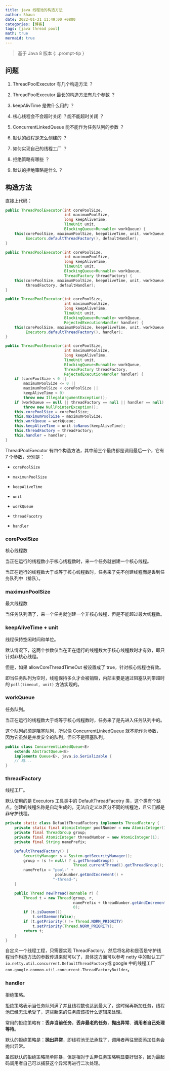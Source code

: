 ```yaml
---
title: java 线程池的构造方法
author: Shaun
date: 2022-01-21 11:49:00 +0800
categories: [博客]
tags: [java thread pool]
math: true
mermaid: true
---
```


> 基于 Java 8 版本
{: .prompt-tip }

## 问题

1. ThreadPoolExecutor 有几个构造方法 ？

2. ThreadPoolExecutor 最长的构造方法有几个参数 ？

3. keepAlivTime 是做什么用的 ？

4. 核心线程会不会超时关闭 ？能不能超时关闭 ？

5. ConcurrentLinkedQueue 能不能作为任务队列的参数 ？

6. 默认的线程是怎么创建的 ？

7. 如何实现自己的线程工厂 ？

8. 拒绝策略有哪些 ？

9. 默认的拒绝策略是什么 ？

## 构造方法

直接上代码：

```java
public ThreadPoolExecutor(int corePoolSize,
                          int maximumPoolSize,
                          long keepAliveTime,
                          TimeUnit unit,
                          BlockingQueue<Runnable> workQueue) {
    this(corePoolSize, maximumPoolSize, keepAliveTime, unit, workQueue,
         Executors.defaultThreadFactory(), defaultHandler);
}

public ThreadPoolExecutor(int corePoolSize,
                          int maximumPoolSize,
                          long keepAliveTime,
                          TimeUnit unit,
                          BlockingQueue<Runnable> workQueue,
                          ThreadFactory threadFactory) {
    this(corePoolSize, maximumPoolSize, keepAliveTime, unit, workQueue,
         threadFactory, defaultHandler);
}

public ThreadPoolExecutor(int corePoolSize,
                          int maximumPoolSize,
                          long keepAliveTime,
                          TimeUnit unit,
                          BlockingQueue<Runnable> workQueue,
                          RejectedExecutionHandler handler) {
    this(corePoolSize, maximumPoolSize, keepAliveTime, unit, workQueue,
         Executors.defaultThreadFactory(), handler);
}

public ThreadPoolExecutor(int corePoolSize,
                          int maximumPoolSize,
                          long keepAliveTime,
                          TimeUnit unit,
                          BlockingQueue<Runnable> workQueue,
                          ThreadFactory threadFactory,
                          RejectedExecutionHandler handler) {
    if (corePoolSize < 0 ||
        maximumPoolSize <= 0 ||
        maximumPoolSize < corePoolSize ||
        keepAliveTime < 0)
        throw new IllegalArgumentException();
    if (workQueue == null || threadFactory == null || handler == null)
        throw new NullPointerException();
    this.corePoolSize = corePoolSize;
    this.maximumPoolSize = maximumPoolSize;
    this.workQueue = workQueue;
    this.keepAliveTime = unit.toNanos(keepAliveTime);
    this.threadFactory = threadFactory;
    this.handler = handler;
}
```
ThreadPoolExecutor 有四个构造方法，其中前三个最终都是调用最后一个，它有 7 个参数，分别是：

- `corePoolSize`

- `maximunPoolSize`

- `keepAliveTime`

- `unit`

- `workQueue`

- `threadFacotry`

- `handler`


### corePoolSize

核心线程数

当正在运行的线程数小于核心线程数时，来一个任务就创建一个核心线程。

当正在运行的线程数大于或等于核心线程数时，任务来了先不创建线程而是丢到任务队列中（排队）。

### maximunPoolSize

最大线程数

当任务队列满了，来一个任务就创建一个非核心线程，但是不能超过最大线程数。

### keepAliveTime + unit

线程保持空闲时间和单位。

默认情况下，这两个参数仅当在正在运行的线程数大于核心线程数时才有效，即只针对非核心线程。

但是，如果 allowCoreThreadTimeOut 被设置成了 true，针对核心线程也有效。

即当任务队列为空时，线程保持多久才会被销毁，内部主要是通过阻塞队列带超时的 `poll(timeout, unit)` 方法实现的。

### workQueue

任务队列。

当正在运行的线程数大于或等于核心线程数时，任务来了是先进入任务队列中的。

这个队列必须是阻塞队列，所以像 ConcurrentLinkedQueue 就不能作为参数，因为它虽然是并发安全的队列，但它不是阻塞队列。

```java
public class ConcurrentLinkedQueue<E> 
    extends AbstractQueue<E>
    implements Queue<E>, java.io.Serializable {
    // 略...
}
```

### threadFactory

线程工厂。

默认使用的是 Executors 工具类中的 DefaultThreadFacotry 类，这个类有个缺点，创建的线程名称是自动生成的，无法自定义以区分不同的线程池，且它们都是非守护线程。

```java
private static class DefaultThreadFactory implements ThreadFactory {
    private static final AtomicInteger poolNumber = new AtomicInteger(1);
    private final ThreadGroup group;
    private final AtomicInteger threadNumber = new AtomicInteger(1);
    private final String namePrefix;

    DefaultThreadFactory() {
        SecurityManager s = System.getSecurityManager();
        group = (s != null) ? s.getThreadGroup() :
                              Thread.currentThread().getThreadGroup();
        namePrefix = "pool-" +
                      poolNumber.getAndIncrement() +
                     "-thread-";
    }

    public Thread newThread(Runnable r) {
        Thread t = new Thread(group, r,
                              namePrefix + threadNumber.getAndIncrement(),
                              0);
        if (t.isDaemon())
            t.setDaemon(false);
        if (t.getPriority() != Thread.NORM_PRIORITY)
            t.setPriority(Thread.NORM_PRIORITY);
        return t;
    }
}
```

自定义一个线程工程，只需要实现 ThreadFactory，然后将名称和是否是守护线程当作构造方法的参数传进来就可以了，具体这方面可以参考 netty 中的默认工厂 `io.netty.util.concurrent.DefaultThreadFactory`或 google 中的线程工厂 `com.google.common.util.concurrent.ThreadFactoryBuilder`。

### handler

拒绝策略。

拒绝策略表示当任务队列满了并且线程数也达到最大了，这时候再新加任务，线程池已经无法承受了，这些新来的任务应该按什么逻辑来处理。

常用的拒绝策略有：**丢弃当前任务**，**丢弃最老的任务**，**抛出异常**、**调用者自己处理等待**。

默认的拒绝策略是：**抛出异常**，即线程池无法承载了，调用者再往里面添加任务会抛出异常。

虽然默认的拒绝策略简单除暴，但是相对于丢弃任务策略明显要好很多，因为最起码调用者自己可以捕获这个异常再进行二次处理。